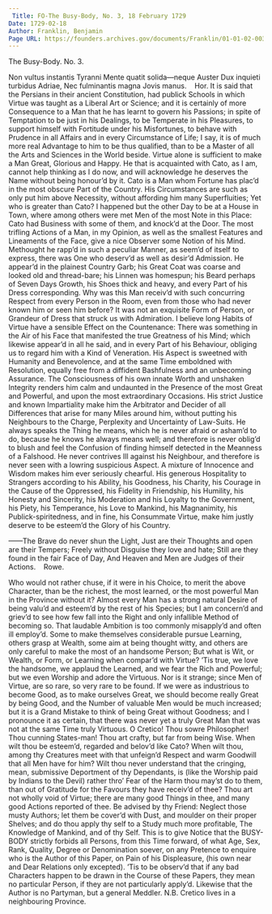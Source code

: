 ```yaml
---
 Title: FO-The Busy-Body, No. 3, 18 February 1729
Date: 1729-02-18
Author: Franklin, Benjamin
Page URL: https://founders.archives.gov/documents/Franklin/01-01-02-0037
---
```


  The Busy-Body. No. 3.
  
Non vultus instantis Tyranni
Mente quatit solida—neque Auster
Dux inquieti turbidus Adriae,
    Nec fulminantis magna Jovis manus.    Hor.
It is said that the Persians in their ancient Constitution, had publick Schools in which Virtue was taught as a Liberal Art or Science; and it is certainly of more Consequence to a Man that he has learnt to govern his Passions; in spite of Temptation to be just in his Dealings, to be Temperate in his Pleasures, to support himself with Fortitude under his Misfortunes, to behave with Prudence in all Affairs and in every Circumstance of Life; I say, it is of much more real Advantage to him to be thus qualified, than to be a Master of all the Arts and Sciences in the World beside.
Virtue alone is sufficient to make a Man Great, Glorious and Happy. He that is acquainted with Cato, as I am, cannot help thinking as I do now, and will acknowledge he deserves the Name without being honour’d by it. Cato is a Man whom Fortune has plac’d in the most obscure Part of the Country. His Circumstances are such as only put him above Necessity, without affording him many Superfluities; Yet who is greater than Cato? I happened but the other Day to be at a House in Town, where among others were met Men of the most Note in this Place: Cato had Business with some of them, and knock’d at the Door. The most trifling Actions of a Man, in my Opinion, as well as the smallest Features and Lineaments of the Face, give a nice Observer some Notion of his Mind. Methought he rapp’d in such a peculiar Manner, as seem’d of itself to express, there was One who deserv’d as well as desir’d Admission. He appear’d in the plainest Country Garb; his Great Coat was coarse and looked old and thread-bare; his Linnen was homespun; his Beard perhaps of Seven Days Growth, his Shoes thick and heavy, and every Part of his Dress corresponding. Why was this Man receiv’d with such concurring Respect from every Person in the Room, even from those who had never known him or seen him before? It was not an exquisite Form of Person, or Grandeur of Dress that struck us with Admiration. I believe long Habits of Virtue have a sensible Effect on the Countenance: There was something in the Air of his Face that manifested the true Greatness of his Mind; which likewise appear’d in all he said, and in every Part of his Behaviour, obliging us to regard him with a Kind of Veneration. His Aspect is sweetned with Humanity and Benevolence, and at the same Time emboldned with Resolution, equally free from a diffident Bashfulness and an unbecoming Assurance. The Consciousness of his own innate Worth and unshaken Integrity renders him calm and undaunted in the Presence of the most Great and Powerful, and upon the most extraordinary Occasions. His strict Justice and known Impartiality make him the Arbitrator and Decider of all Differences that arise for many Miles around him, without putting his Neighbours to the Charge, Perplexity and Uncertainty of Law-Suits. He always speaks the Thing he means, which he is never afraid or asham’d to do, because he knows he always means well; and therefore is never oblig’d to blush and feel the Confusion of finding himself detected in the Meanness of a Falshood. He never contrives Ill against his Neighbour, and therefore is never seen with a lowring suspicious Aspect. A mixture of Innocence and Wisdom makes him ever seriously chearful. His generous Hospitality to Strangers according to his Ability, his Goodness, his Charity, his Courage in the Cause of the Oppressed, his Fidelity in Friendship, his Humility, his Honesty and Sincerity, his Moderation and his Loyalty to the Government, his Piety, his Temperance, his Love to Mankind, his Magnanimity, his Publick-spiritedness, and in fine, his Consummate Virtue, make him justly deserve to be esteem’d the Glory of his Country.
  
——The Brave do never shun the Light,
Just are their Thoughts and open are their Tempers;
Freely without Disguise they love and hate;
Still are they found in the fair Face of Day,
    And Heaven and Men are Judges of their Actions.    Rowe.

Who would not rather chuse, if it were in his Choice, to merit the above Character, than be the richest, the most learned, or the most powerful Man in the Province without it?
Almost every Man has a strong natural Desire of being valu’d and esteem’d by the rest of his Species; but I am concern’d and griev’d to see how few fall into the Right and only infallible Method of becoming so. That laudable Ambition is too commonly misapply’d and often ill employ’d. Some to make themselves considerable pursue Learning, others grasp at Wealth, some aim at being thought witty, and others are only careful to make the most of an handsome Person; But what is Wit, or Wealth, or Form, or Learning when compar’d with Virtue? ’Tis true, we love the handsome, we applaud the Learned, and we fear the Rich and Powerful; but we even Worship and adore the Virtuous. Nor is it strange; since Men of Virtue, are so rare, so very rare to be found. If we were as industrious to become Good, as to make ourselves Great, we should become really Great by being Good, and the Number of valuable Men would be much increased; but it is a Grand Mistake to think of being Great without Goodness; and I pronounce it as certain, that there was never yet a truly Great Man that was not at the same Time truly Virtuous.
O Cretico! Thou sowre Philosopher! Thou cunning States-man! Thou art crafty, but far from being Wise. When wilt thou be esteem’d, regarded and belov’d like Cato? When wilt thou, among thy Creatures meet with that unfeign’d Respect and warm Goodwill that all Men have for him? Wilt thou never understand that the cringing, mean, submissive Deportment of thy Dependants, is (like the Worship paid by Indians to the Devil) rather thro’ Fear of the Harm thou may’st do to them, than out of Gratitude for the Favours they have receiv’d of thee? Thou art not wholly void of Virtue; there are many good Things in thee, and many good Actions reported of thee. Be advised by thy Friend: Neglect those musty Authors; let them be cover’d with Dust, and moulder on their proper Shelves; and do thou apply thy self to a Study much more profitable, The Knowledge of Mankind, and of thy Self.
This is to give Notice that the BUSY-BODY strictly forbids all Persons, from this Time forward, of what Age, Sex, Rank, Quality, Degree or Denomination soever, on any Pretence to enquire who is the Author of this Paper, on Pain of his Displeasure, (his own near and Dear Relations only excepted).
’Tis to be observ’d that if any bad Characters happen to be drawn in the Course of these Papers, they mean no particular Person, if they are not particularly apply’d.
Likewise that the Author is no Partyman, but a general Meddler.
N.B. Cretico lives in a neighbouring Province.


